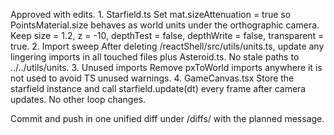 Approved with edits.
	1.	Starfield.ts
Set mat.sizeAttenuation = true so PointsMaterial.size behaves as world units under the orthographic camera. Keep size = 1.2, z = -10, depthTest = false, depthWrite = false, transparent = true.
	2.	Import sweep
After deleting /reactShell/src/utils/units.ts, update any lingering imports in all touched files plus Asteroid.ts. No stale paths to ../../utils/units.
	3.	Unused imports
Remove pxToWorld imports anywhere it is not used to avoid TS unused warnings.
	4.	GameCanvas.tsx
Store the starfield instance and call starfield.update(dt) every frame after camera updates. No other loop changes.

Commit and push in one unified diff under /diffs/ with the planned message.